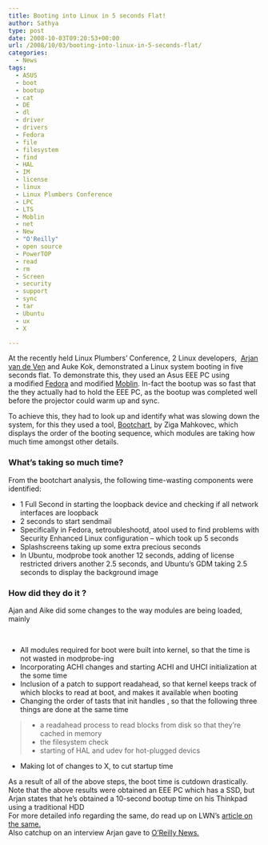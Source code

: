 ```yaml
---
title: Booting into Linux in 5 seconds Flat!
author: Sathya
type: post
date: 2008-10-03T09:20:53+00:00
url: /2008/10/03/booting-into-linux-in-5-seconds-flat/
categories:
  - News
tags:
  - ASUS
  - boot
  - bootup
  - cat
  - DE
  - dl
  - driver
  - drivers
  - Fedora
  - file
  - filesystem
  - find
  - HAL
  - IM
  - license
  - linux
  - Linux Plumbers Conference
  - LPC
  - LTS
  - Moblin
  - net
  - New
  - "O'Reilly"
  - open source
  - PowerTOP
  - read
  - rm
  - Screen
  - security
  - support
  - sync
  - tar
  - Ubuntu
  - ux
  - X

---
```

At the recently held Linux Plumbers&#8217; Conference, 2 Linux developers,  [Arjan van de Ven][1] and Auke Kok, demonstrated a Linux system booting in five seconds flat. To demonstrate this, they used an Asus EEE PC using a modified [Fedora][2] and modified [Moblin][3]. In-fact the bootup was so fast that the they actually had to hold the EEE PC, as the bootup was completed well before the projector could warm up and sync.

To achieve this, they had to look up and identify what was slowing down the system, for this they used a tool, [Bootchart][4], by Ziga Mahkovec, which displays the order of the booting sequence, which modules are taking how much time amongst other details. 

<!--more-->

### What&#8217;s taking so much time?

From the bootchart analysis, the following time-wasting components were identified:

  * 1 Full Second in starting the loopback device and checking if all network interfaces are loopback
  * 2 seconds to start sendmail
  * Specifically in Fedora, setroubleshootd, atool used to find problems with Security Enhanced Linux configuration &#8211; which took up 5 seconds
  * Splashscreens taking up some extra precious seconds
  * In Ubuntu, modprobe took another 12 seconds, adding of license restricted drivers another 2.5 seconds, and Ubuntu&#8217;s GDM taking 2.5 seconds to display the background image

### How did they do it ?

Ajan and Aike did some changes to the way modules are being loaded, mainly

 

  * All modules required for boot were built into kernel, so that the time is not wasted in modprobe-ing
  * Incorporating ACHI changes and starting ACHI and UHCI initialization at the some time
  * Inclusion of a patch to support readahead, so that kernel keeps track of which blocks to read at boot, and makes it available when booting
  * Changing the order of tasts that init handles , so that the following three things are done at the same time
>   * a readahead process to read blocks from disk so that they&#8217;re cached in memory
>   * the filesystem check
>   * starting of HAL and udev for hot-plugged devics
  * Making lot of changes to X, to cut startup time

<div>
  As a result of all of the above steps, the boot time is cutdown drastically.
</div>

<div>
  Note that the above results were obtained an EEE PC which has a SSD, but Arjan states that he&#8217;s obtained a 10-second bootup time on his Thinkpad using a traditional HDD
</div>

<div>
  For more detailed info regarding the same, do read up on LWN&#8217;s <a href="http://lwn.net/Articles/299483/" target="_blank">article on the same.</a>
</div>

<div>
  Also catchup on an interview Arjan gave to <a href="http://broadcast.oreilly.com/2008/09/how-powertop-latencytop-and-fi.html" target="_blank">O&#8217;Reilly News.</a>
</div>

 [1]: http://www.fenrus.org/
 [2]: http://fedoraproject.org/
 [3]: http://www.moblin.org/
 [4]: http://www.bootchart.org/
